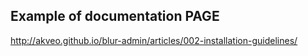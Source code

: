 ## Example of documentation PAGE

http://akveo.github.io/blur-admin/articles/002-installation-guidelines/